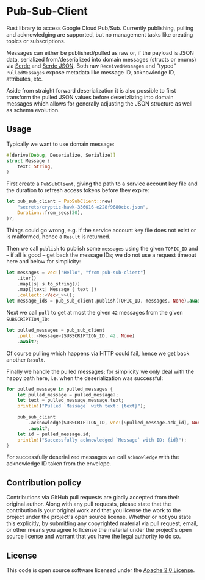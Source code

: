 # Pub-Sub-Client #

Rust library to access Google Cloud Pub/Sub. Currently publishing, pulling and acknowledging are supported, but no management tasks like creating topics or subscriptions.

Messages can either be published/pulled as raw or, if the payload is JSON data, serialized from/deserialized into domain messages (structs or enums) via [Serde](https://serde.rs/) and [Serde JSON](https://docs.serde.rs/serde_json). Both raw `ReceivedMessages` and "typed" `PulledMessages` expose metadata like message ID, acknowledge ID, attributes, etc.

Aside from straight forward deserialization it is also possible to first transform the pulled JSON values before deserizlizing into domain messages which allows for generally adjusting the JSON structure as well as schema evolution.

## Usage

Typically we want to use domain message:

``` rust
#[derive(Debug, Deserialize, Serialize)]
struct Message {
    text: String,
}
```

First create a `PubSubClient`, giving the path to a service account key file and the duration to refresh access tokens before they expire:

``` rust
let pub_sub_client = PubSubClient::new(
    "secrets/cryptic-hawk-336616-e228f9680cbc.json",
    Duration::from_secs(30),
)?;
```

Things could go wrong, e.g. if the service account key file does not exist or is malformed, hence a `Result` is returned.

Then we call `publish` to publish some `messages` using the given `TOPIC_ID` and – if all is good – get back the message IDs; we do not use a request timeout here and below for simplicity:

``` rust
let messages = vec!["Hello", "from pub-sub-client"]
    .iter()
    .map(|s| s.to_string())
    .map(|text| Message { text })
    .collect::<Vec<_>>();
let message_ids = pub_sub_client.publish(TOPIC_ID, messages, None).await?;
```

Next we call `pull` to get at most the given `42` messages from the given `SUBSCRIPTION_ID`:

``` rust
let pulled_messages = pub_sub_client
    .pull::<Message>(SUBSCRIPTION_ID, 42, None)
    .await?;
```

Of course pulling which happens via HTTP could fail, hence we get back another `Result`.

Finally we handle the pulled messages; for simplicity we only deal with the happy path here, i.e. when the deserialization was successful:

``` rust
for pulled_message in pulled_messages {
    let pulled_message = pulled_message?;
    let text = pulled_message.message.text;
    println!("Pulled `Message` with text: {text}");

    pub_sub_client
        .acknowledge(SUBSCRIPTION_ID, vec![&pulled_message.ack_id], None)
        .await?;
    let id = pulled_message.id;
    println!("Successfully acknowledged `Message` with ID: {id}");
}
```

For successfully deserialized messages we call `acknowledge` with the acknowledge ID taken from the envelope.

## Contribution policy ##

Contributions via GitHub pull requests are gladly accepted from their original author. Along with
any pull requests, please state that the contribution is your original work and that you license the
work to the project under the project's open source license. Whether or not you state this
explicitly, by submitting any copyrighted material via pull request, email, or other means you agree
to license the material under the project's open source license and warrant that you have the legal
authority to do so.

## License ##

This code is open source software licensed under the
[Apache 2.0 License]("http://www.apache.org/licenses/LICENSE-2.0.html").
